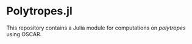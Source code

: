 # Polytropes.jl

This repository contains a Julia module for computations on *polytropes* using OSCAR.